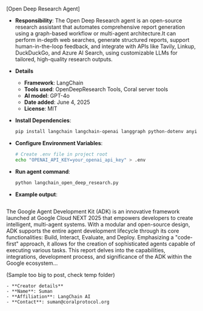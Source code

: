 \[Open Deep Research Agent\]

- **Responsibility**:
The Open Deep Research agent is an open-source research assistant that automates comprehensive report generation using a graph-based workflow or multi-agent architecture.It can perform in-depth web searches, generate structured reports, support human-in-the-loop feedback, and integrate with APIs like Tavily, Linkup, DuckDuckGo, and Azure AI Search, using customizable LLMs for tailored, high-quality research outputs.

- **Details**
  - **Framework**: LangChain
  - **Tools used**: OpenDeepResearch Tools, Coral server tools
  - **AI model**: GPT-4o
  - **Date added**: June 4, 2025
  - **License**: MIT 
- **Install Dependencies**:

  ```bash
  pip install langchain langchain-openai langgraph python-dotenv anyio
  ```
- **Configure Environment Variables**:

  ```bash
  # Create .env file in project root
  echo "OPENAI_API_KEY=your_openai_api_key" > .env
  ```
- **Run agent command**:

  ```bash
  python langchain_open_deep_research.py
  ```
- **Example output**:

  ```
 The Google Agent Development Kit (ADK) is an innovative framework launched at Google Cloud NEXT 2025 that empowers developers to create intelligent, multi-agent systems. With a modular and open-source design, ADK supports the entire agent development lifecycle through its core functionalities: Build, Interact, Evaluate, and Deploy. Emphasizing a "code-first" approach, it allows for the creation of sophisticated agents capable of executing various tasks. This report delves into the capabilities, integrations, development process, and significance of the ADK within the Google ecosystem...

 (Sample too big to post, check temp folder) 
  ```
- **Creator details**
  - **Name**: Suman
  - **Affiliation**: LangChain AI
  - **Contact**: suman@coralprotocol.org